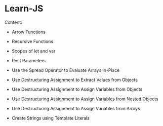 # Learn-JS

Content:

* Arrow Functions

* Recursive Functions

* Scopes of let and var

* Rest Parameters

* Use the Spread Operator to Evaluate Arrays In-Place

* Use Destructuring Assignment to Extract Values from Objects

* Use Destructuring Assignment to Assign Variables from Objects

* Use Destructuring Assignment to Assign Variables from Nested Objects

* Use Destructuring Assignment to Assign Variables from Arrays

* Create Strings using Template Literals